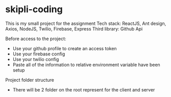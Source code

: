 # skipli-coding
This is my small project for the assignment 
Tech stack: ReactJS, Ant design, Axios, NodeJS, Twilio, Firebase, Express
Third library: Github Api

Before access to the project:
- Use your github profile to create an access token
- Use your firebase config
- Use your twilio config
- Paste all of the information to relative environment variable have been setup

Project folder structure
- There will be 2 folder on the root represent for the client and server
